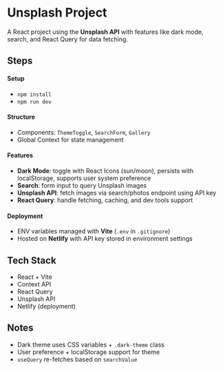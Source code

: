 # Unsplash Project

A React project using the **Unsplash API** with features like dark mode, search, and React Query for data fetching.

## Steps

#### Setup

- `npm install`
- `npm run dev`

#### Structure

- Components: `ThemeToggle`, `SearchForm`, `Gallery`
- Global Context for state management

#### Features

- **Dark Mode**: toggle with React Icons (sun/moon), persists with localStorage, supports user system preference
- **Search**: form input to query Unsplash images
- **Unsplash API**: fetch images via search/photos endpoint using API key
- **React Query**: handle fetching, caching, and dev tools support

#### Deployment

- ENV variables managed with **Vite** (`.env` in `.gitignore`)
- Hosted on **Netlify** with API key stored in environment settings

## Tech Stack

- React + Vite
- Context API
- React Query
- Unsplash API
- Netlify (deployment)

## Notes

- Dark theme uses CSS variables + `.dark-theme` class
- User preference + localStorage support for theme
- `useQuery` re-fetches based on `searchValue`
